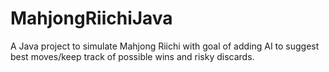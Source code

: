 # MahjongRiichiJava
A Java project to simulate Mahjong Riichi with goal of adding AI to suggest best moves/keep track of possible wins and risky discards.

